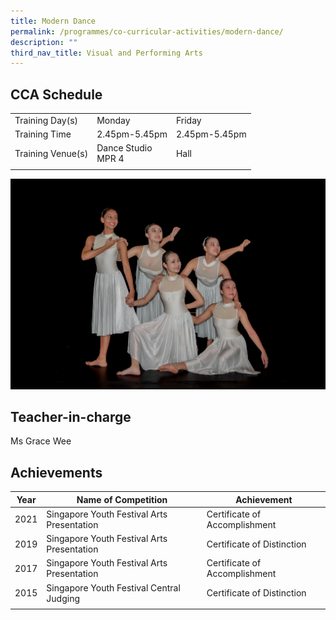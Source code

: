 ```yaml
---
title: Modern Dance
permalink: /programmes/co-curricular-activities/modern-dance/
description: ""
third_nav_title: Visual and Performing Arts
---
```

CCA Schedule
------------

| | | |
| --- | --- | --- |
| Training Day(s) | Monday | Friday |  
| Training Time | 2.45pm-5.45pm | 2.45pm-5.45pm | 
| Training Venue(s) | Dance Studio<br>MPR 4 | Hall |   
| | | |

![](/images/moderndance1.jpg)

Teacher-in-charge
------------------

Ms Grace Wee 


Achievements
------------

| Year | Name of Competition | Achievement |
| --- | --- | --- |
| 2021 | Singapore Youth Festival Arts Presentation | Certificate of Accomplishment |
| 2019 | Singapore Youth Festival Arts Presentation | Certificate of Distinction |
| 2017 | Singapore Youth Festival Arts Presentation | Certificate of Accomplishment |
| 2015 | Singapore Youth Festival Central Judging | Certificate of Distinction |
| | | |
